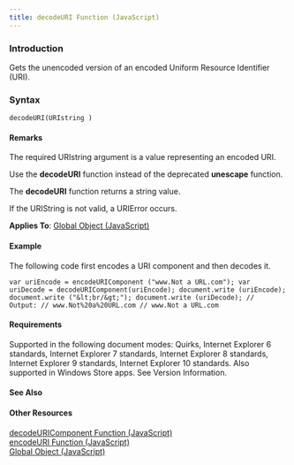 ```yaml
---
title: decodeURI Function (JavaScript)
---
```


### Introduction 

 Gets the unencoded version of an encoded Uniform Resource Identifier (URI).

### Syntax 

```
decodeURI(URIstring )
```

#### Remarks 

<div id="languageReferenceRemarksSection" class="section" name="collapseableSection" style="">
  <p xmlns:util="util">
    The required <span class="parameter" sdata="paramReference">URIstring</span> argument is a value representing an encoded URI.
  </p>
  <p xmlns:util="util">
    Use the <b>decodeURI</b> function instead of the deprecated <b>unescape</b> function.
  </p>
  <p xmlns:util="util">
    The <b>decodeURI</b> function returns a string value.
  </p>
  <p xmlns:util="util">
    If the <span class="parameter" sdata="paramReference">URIString</span> is not valid, a URIError occurs.
  </p>
  <p xmlns:util="util">
    <b>Applies To</b>: <span sdata="link"><a href="81a40cad-9354-4e38-8ad0-83fc4257baee.htm">Global Object (JavaScript)</a></span>
  </p>
</div>

#### Example 

<p xmlns:util="util">
  The following code first encodes a URI component and then decodes it.
</p>

```
var uriEncode = encodeURIComponent ("www.Not a URL.com"); var uriDecode = decodeURIComponent(uriEncode); document.write (uriEncode); document.write ("&lt;br/&gt;"); document.write (uriDecode); //
Output: // www.Not%20a%20URL.com // www.Not a URL.com
```

#### Requirements 

<div id="requirementsTitleSection" class="section" name="collapseableSection" style="">
  <p xmlns:util="util"></p>
  <p>
    Supported in the following document modes: Quirks, Internet Explorer 6 standards, Internet Explorer 7 standards, Internet Explorer 8 standards, Internet Explorer 9 standards, Internet Explorer 10
    standards. Also supported in Windows Store apps. See Version Information.
  </p>
</div>

#### See Also 

<div id="seeAlsoSection" class="section" name="collapseableSection" style="">
  <h4 class="subHeading">
    Other Resources
  </h4>
  <div class="seeAlsoStyle">
    <span sdata="link" xmlns:util="util"><a href="486ccee2-afd7-4863-97ce-4adb50cf39c0.htm">decodeURIComponent Function (JavaScript)</a></span>
  </div>
  <div class="seeAlsoStyle">
    <span sdata="link" xmlns:util="util"><a href="17bab5a2-bcd4-46c2-8b52-b2b5a0ed98a3.htm">encodeURI Function (JavaScript)</a></span>
  </div>
  <div class="seeAlsoStyle">
    <span sdata="link" xmlns:util="util"><a href="81a40cad-9354-4e38-8ad0-83fc4257baee.htm">Global Object (JavaScript)</a></span>
  </div>
</div>

